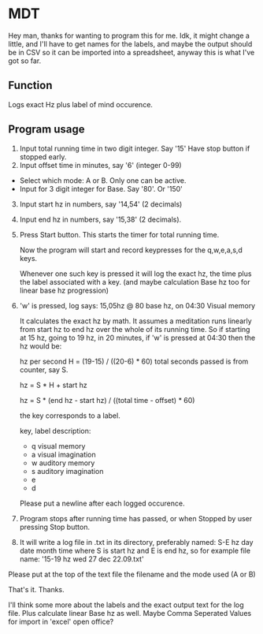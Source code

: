 MDT
======

Hey man, thanks for wanting to program this for me. Idk, it might change a little, and I'll have to get names for the labels, and maybe the output should be in CSV so it can be imported into a spreadsheet, anyway this is what I've got so far.

Function
--------
Logs exact Hz plus label of mind occurence.

Program usage
-------------

1. Input total running time in two digit integer. Say '15' Have stop 		    button if stopped early.
2. Input offset time in minutes, say '6' (integer 0-99)
  * Select which mode: A or B. Only one can be active.
  * Input for 3 digit integer for Base. Say '80'. Or '150'
3. Input start hz in numbers, say '14,54' (2 decimals)
4. Input end hz in numbers, say '15,38' (2 decimals).
5. Press Start button. This starts the timer for total running time.

    Now the program will start and record keypresses for the q,w,e,a,s,d keys.

    Whenever one such key is pressed it will log the exact hz, the time   plus the label associated with a key. (and maybe calculation Base hz too for linear base hz progression)

6. 'w' is pressed, log says: 15,05hz @ 80 base hz, on 04:30 Visual memory 

    It calculates the exact hz by math. It assumes a meditation runs linearly from start hz to end hz over the whole of its running time. So if starting at 15 hz, going to 19 hz, in 20 minutes, if 'w' is pressed at 04:30 then the hz would be: 

    hz per second H = (19-15) / ((20-6) * 60) total seconds passed is from counter, say S.

    hz = S * H + start hz

    hz = S * (end hz - start hz) / ((total time - offset) * 60)

    the key corresponds to a label.

    key, label description:
      * q visual memory
      * a visual imagination
      * w auditory memory
      * s auditory imagination
      * e
      * d

    Please put a newline after each logged occurence.

7. Program stops after running time has passed, or when Stopped by user pressing Stop button.

8. It will write a log file in .txt in its directory, preferably named: S-E hz day date month time
where S is start hz and E is end hz, so for example file name: '15-19 hz wed 27 dec 22.09.txt'

  Please put at the top of the text file the filename and the mode used (A or B)

That's it. Thanks.

I'll think some more about the labels and the exact output text for the log file. Plus calculate linear Base hz as well. Maybe Comma Seperated Values for import in 'excel' open office?﻿